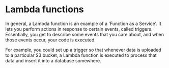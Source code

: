 # Lambda functions

In general, a Lambda function is an example of a 'Function as a Service'. It lets you perform actions in response to certain events, called triggers. Essentially, you get to describe some events that you care about, and when those events occur, your code is executed.

For example, you could set up a trigger so that whenever data is uploaded to a particular S3 bucket, a Lambda function is executed to process that data and insert it into a database somewhere.
